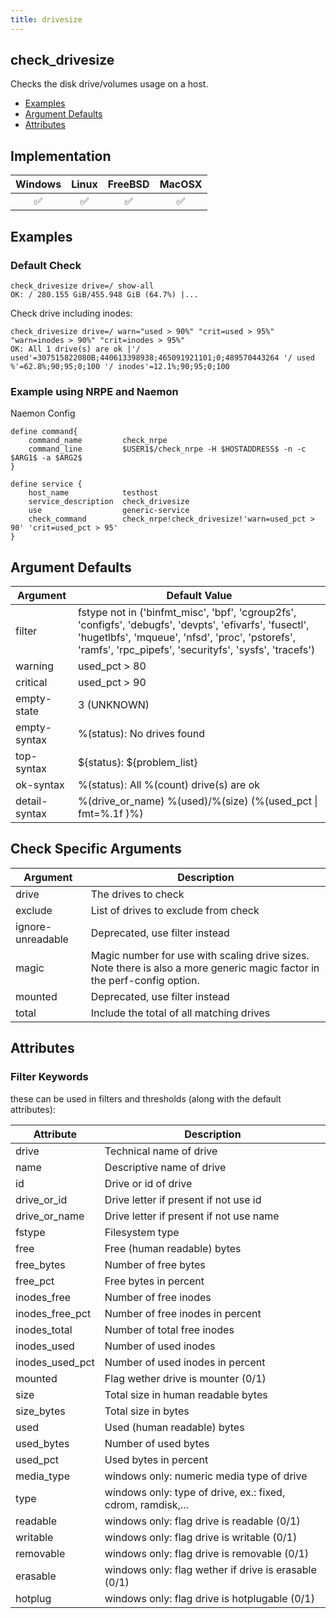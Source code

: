 ```yaml
---
title: drivesize
---
```


## check_drivesize

Checks the disk drive/volumes usage on a host.

- [Examples](#examples)
- [Argument Defaults](#argument-defaults)
- [Attributes](#attributes)

## Implementation

| Windows            | Linux              | FreeBSD            | MacOSX             |
|:------------------:|:------------------:|:------------------:|:------------------:|
| :white_check_mark: | :white_check_mark: | :white_check_mark: | :white_check_mark: |

## Examples

### Default Check

    check_drivesize drive=/ show-all
    OK: / 280.155 GiB/455.948 GiB (64.7%) |...

Check drive including inodes:

    check_drivesize drive=/ warn="used > 90%" "crit=used > 95%" "warn=inodes > 90%" "crit=inodes > 95%"
    OK: All 1 drive(s) are ok |'/ used'=307515822080B;440613398938;465091921101;0;489570443264 '/ used %'=62.8%;90;95;0;100 '/ inodes'=12.1%;90;95;0;100

### Example using NRPE and Naemon

Naemon Config

    define command{
        command_name         check_nrpe
        command_line         $USER1$/check_nrpe -H $HOSTADDRESS$ -n -c $ARG1$ -a $ARG2$
    }

    define service {
        host_name            testhost
        service_description  check_drivesize
        use                  generic-service
        check_command        check_nrpe!check_drivesize!'warn=used_pct > 90' 'crit=used_pct > 95'
    }

## Argument Defaults

| Argument      | Default Value                                                                                                                                                                                                         |
| ------------- | --------------------------------------------------------------------------------------------------------------------------------------------------------------------------------------------------------------------- |
| filter        | fstype not in ('binfmt_misc', 'bpf', 'cgroup2fs', 'configfs', 'debugfs', 'devpts', 'efivarfs', 'fusectl', 'hugetlbfs', 'mqueue', 'nfsd', 'proc', 'pstorefs', 'ramfs', 'rpc_pipefs', 'securityfs', 'sysfs', 'tracefs') |
| warning       | used_pct > 80                                                                                                                                                                                                         |
| critical      | used_pct > 90                                                                                                                                                                                                         |
| empty-state   | 3 (UNKNOWN)                                                                                                                                                                                                           |
| empty-syntax  | %(status): No drives found                                                                                                                                                                                            |
| top-syntax    | \${status}: \${problem_list}                                                                                                                                                                                          |
| ok-syntax     | %(status): All %(count) drive(s) are ok                                                                                                                                                                               |
| detail-syntax | %(drive_or_name) %(used)/%(size) (%(used_pct \| fmt=%.1f )%)                                                                                                                                                          |

## Check Specific Arguments

| Argument          | Description                                                                                                              |
| ----------------- | ------------------------------------------------------------------------------------------------------------------------ |
| drive             | The drives to check                                                                                                      |
| exclude           | List of drives to exclude from check                                                                                     |
| ignore-unreadable | Deprecated, use filter instead                                                                                           |
| magic             | Magic number for use with scaling drive sizes. Note there is also a more generic magic factor in the perf-config option. |
| mounted           | Deprecated, use filter instead                                                                                           |
| total             | Include the total of all matching drives                                                                                 |

## Attributes

### Filter Keywords

these can be used in filters and thresholds (along with the default attributes):

| Attribute       | Description                                                 |
| --------------- | ----------------------------------------------------------- |
| drive           | Technical name of drive                                     |
| name            | Descriptive name of drive                                   |
| id              | Drive or id of drive                                        |
| drive_or_id     | Drive letter if present if not use id                       |
| drive_or_name   | Drive letter if present if not use name                     |
| fstype          | Filesystem type                                             |
| free            | Free (human readable) bytes                                 |
| free_bytes      | Number of free bytes                                        |
| free_pct        | Free bytes in percent                                       |
| inodes_free     | Number of free inodes                                       |
| inodes_free_pct | Number of free inodes in percent                            |
| inodes_total    | Number of total free inodes                                 |
| inodes_used     | Number of used inodes                                       |
| inodes_used_pct | Number of used inodes in percent                            |
| mounted         | Flag wether drive is mounter (0/1)                          |
| size            | Total size in human readable bytes                          |
| size_bytes      | Total size in bytes                                         |
| used            | Used (human readable) bytes                                 |
| used_bytes      | Number of used bytes                                        |
| used_pct        | Used bytes in percent                                       |
| media_type      | windows only: numeric media type of drive                   |
| type            | windows only: type of drive, ex.: fixed, cdrom, ramdisk,... |
| readable        | windows only: flag drive is readable (0/1)                  |
| writable        | windows only: flag drive is writable (0/1)                  |
| removable       | windows only: flag drive is removable (0/1)                 |
| erasable        | windows only: flag wether if drive is erasable (0/1)        |
| hotplug         | windows only: flag drive is hotplugable (0/1)               |
